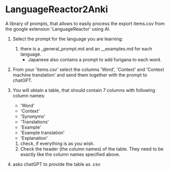 # LanguageReactor2Anki

A library of prompts, that allows to easily process the export items.csv from the google extension 'LanguageReactor' using AI.


1. Select the prompt for the language you are learning: 
   1. there is a _general_prompt.md and an __examples.md for each language. 
      - Japanese also contains a prompt to add furigana to each word. 

2. From your 'items.csv' select the columns 'Word', 'Context' and 'Context machine translation' and send them together with the prompt to chatGPT.
3. You will obtain a table, that should contain 7 columns with following column names:
   - 'Word'
   - 'Context'
   - 'Synonyms'
   - 'Translations'
   - 'Example'
   - 'Example translation'
   - 'Explanation'

   1. check, if everything is as you wish. 
   2. Check the header (the column names) of the table. They need to be exactly like the column names specified above.

4. asks chatGPT to provide the table as .csv



